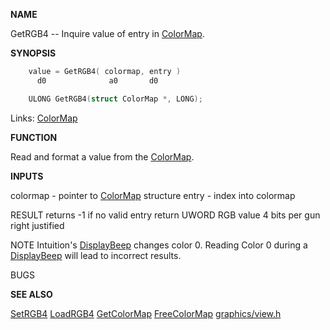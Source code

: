 
**NAME**

GetRGB4 -- Inquire value of entry in [ColorMap](_00B8).

**SYNOPSIS**

```c
    value = GetRGB4( colormap, entry )
      d0              a0       d0

    ULONG GetRGB4(struct ColorMap *, LONG);

```
Links: [ColorMap](_00B8) 

**FUNCTION**

Read and format a value from the [ColorMap](_00B8).

**INPUTS**

colormap - pointer to [ColorMap](_00B8) structure
entry - index into colormap

RESULT
returns -1 if no valid entry
return UWORD RGB value 4 bits per gun right justified

NOTE
Intuition's [DisplayBeep](../intuition/DisplayBeep) changes color 0. Reading Color 0 during a
[DisplayBeep](../intuition/DisplayBeep) will lead to incorrect results.

BUGS

**SEE ALSO**

[SetRGB4](SetRGB4) [LoadRGB4](LoadRGB4) [GetColorMap](GetColorMap) [FreeColorMap](FreeColorMap) [graphics/view.h](_00B8)
